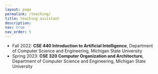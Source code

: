 ```yaml
---
layout: page
permalink: /teaching/
title: teaching assistant
description: 
nav: true
nav_order: 5
---
```


<!-- For now, this page is assumed to be a static description of your courses. You can convert it to a collection similar to `_projects/` so that you can have a dedicated page for each course.

Organize your courses by years, topics, or universities, however you like! -->

- Fall 2022: **CSE 440 Introduction to Artificial Intelligence**, Department of Computer Science and Engineering, Michigan State University
- Spring 2023: **CSE 320 Computer Organization and Architecture**,  Department of Computer Science and Engineering, Michigan State University